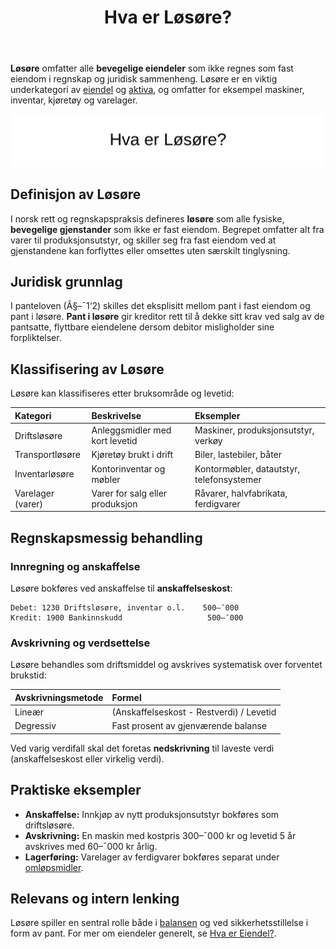 ﻿---
title: "Hva er Løsøre?"
seoTitle: "Hva er Løsøre?"
description: '**Løsøre** omfatter alle **bevegelige eiendeler** som ikke regnes som fast eiendom i regnskap og juridisk sammenheng. Løsøre er en viktig underkategori av [...'
---

**Løsøre** omfatter alle **bevegelige eiendeler** som ikke regnes som fast eiendom i regnskap og juridisk sammenheng. Løsøre er en viktig underkategori av [eiendel](/blogs/regnskap/hva-er-eiendel "Hva er Eiendel i Regnskap? Komplett Guide til Eiendom og Verdier") og [aktiva](/blogs/regnskap/hva-er-aktiva "Hva er Aktiva? En Komplett Guide til Eiendeler i Regnskap"), og omfatter for eksempel maskiner, inventar, kjøretøy og varelager.

![Hva er Løsøre?](hva-er-losore-image.svg)

## Definisjon av Løsøre

I norsk rett og regnskapspraksis defineres **løsøre** som alle fysiske, **bevegelige gjenstander** som ikke er fast eiendom. Begrepet omfatter alt fra varer til produksjonsutstyr, og skiller seg fra fast eiendom ved at gjenstandene kan forflyttes eller omsettes uten særskilt tinglysning.

## Juridisk grunnlag

I panteloven (Â§–¯1‘2) skilles det eksplisitt mellom pant i fast eiendom og pant i løsøre. **Pant i løsøre** gir kreditor rett til å dekke sitt krav ved salg av de pantsatte, flyttbare eiendelene dersom debitor misligholder sine forpliktelser.

## Klassifisering av Løsøre

Løsøre kan klassifiseres etter bruksområde og levetid:

| Kategori          | Beskrivelse                                 | Eksempler                                |
|:------------------|:---------------------------------------------|:-----------------------------------------|
| Driftsløsøre      | Anleggsmidler med kort levetid              | Maskiner, produksjonsutstyr, verkøy      |
| Transportløsøre   | Kjøretøy brukt i drift                       | Biler, lastebiler, båter                 |
| Inventarløsøre    | Kontorinventar og møbler                     | Kontormøbler, datautstyr, telefonsystemer|
| Varelager (varer) | Varer for salg eller produksjon              | Råvarer, halvfabrikata, ferdigvarer       |

## Regnskapsmessig behandling

### Innregning og anskaffelse

Løsøre bokføres ved anskaffelse til **anskaffelseskost**:
```
Debet: 1230 Driftsløsøre, inventar o.l.    500–¯000
Kredit: 1900 Bankinnskudd                   500–¯000
```

### Avskrivning og verdsettelse

Løsøre behandles som driftsmiddel og avskrives systematisk over forventet brukstid:

| Avskrivningsmetode  | Formel                                         |
|:--------------------|:-----------------------------------------------|
| Lineær              | (Anskaffelseskost - Restverdi) / Levetid        |
| Degressiv           | Fast prosent av gjenværende balanse             |

Ved varig verdifall skal det foretas **nedskrivning** til laveste verdi (anskaffelseskost eller virkelig verdi).

## Praktiske eksempler

* **Anskaffelse:** Innkjøp av nytt produksjonsutstyr bokføres som driftsløsøre.
* **Avskrivning:** En maskin med kostpris 300–¯000 kr og levetid 5 år avskrives med 60–¯000 kr årlig.
* **Lagerføring:** Varelager av ferdigvarer bokføres separat under [omløpsmidler](/blogs/regnskap/hva-er-omlopsmiddel "Hva er Omløpsmidler? Komplett Guide til Kortsiktige Eiendeler i Regnskap").

## Relevans og intern lenking

Løsøre spiller en sentral rolle både i [balansen](/blogs/regnskap/hva-er-balanse "Hva er Balanse i Regnskap? Oppbygging og Analyse") og ved sikkerhetsstillelse i form av pant. For mer om eiendeler generelt, se [Hva er Eiendel?](/blogs/regnskap/hva-er-eiendel "Hva er Eiendel i Regnskap? Komplett Guide til Eiendom og Verdier").










